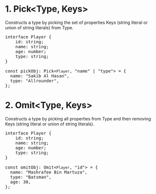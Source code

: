 # 1. Pick<Type, Keys>

Constructs a type by picking the set of properties Keys (string literal or union of string literals) from Type.

<pre>
interface Player {
    id: string;
    name: string;
    age: number;
    type: string;
}

const pickObj: Pick<<code>Player</code>, "name" | "type"> = {
  name: "Sakib Al Hasan",
  type: "Allrounder",
};
</pre>

# 2. Omit<Type, Keys>

Constructs a type by picking all properties from Type and then removing Keys (string literal or union of string literals).

<pre>
interface Player {
    id: string;
    name: string;
    age: number;
    type: string;
}

const omitObj: Omit<<code>Player</code>, "id"> = {
  name: "Mashrafee Bin Martuza",
  type: "Batsman",
  age: 30,
};
</pre>
